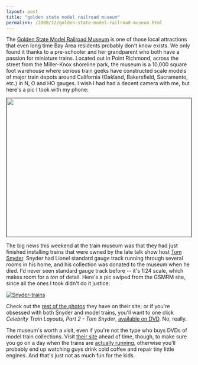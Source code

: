 ```yaml
---
layout: post
title: "golden state model railroad museum"
permalink: /2008/12/golden-state-model-railroad-museum.html
---
```


<p>The <a href="http://www.gsmrm.org/index.shtml">Golden State Model Railroad Museum</a> is one of those local attractions that even long time Bay Area residents probably don't know exists.  We only found it thanks to a pre-schooler and her grandparent who both have a passion for miniature trains.  Located out in Point Richmond, across the street from  the Miller-Knox shoreline park, the museum is a 10,000 square foot warehouse where serious train geeks have constructed scale models of major train depots around California (Oakland, Bakersfield, Sacramento, etc.) in N, O and HO gauges.  I wish I had had a decent camera with me, but here's a pic I took with my phone:</p>

<p><a href="http://www.flickr.com/photos/msippey/sets/72157610894408805/"><img src="http://farm4.static.flickr.com/3170/3095043271_76ae270da2.jpg" width="500" height="375" border="1" /></a></p>

<p>The big news this weekend at the train museum was that they had just finished installing trains that were owned by the late talk show host <a href="http://en.wikipedia.org/wiki/Tom_Snyder">Tom Snyder</a>.  Snyder had Lionel standard gauge track running through several rooms in his home, and his collection was donated to the museum when he died.  I'd never seen standard gauge track before -- it's 1:24 scale, which makes room for a <em>ton</em> of detail.  Here's a pic swiped from the GSMRM site, since all the ones I took didn't do it justice:</p>

<p><a href="http://www.gsmrm.org/tom_snyder/"><img class="at-xid-6a00d8341c4f5f53ef0105365335b2970c" alt="Snyder-trains" src="http://sippey.typepad.com/.a/6a00d8341c4f5f53ef0105365335b2970c-500wi" /></a></p>

<p>Check out the <a href="http://www.gsmrm.org/tom_snyder/">rest of the photos</a> they have on their site; or if you're obsessed with both Snyder and model trains, you'll want to one click <em>Celebrity Train Layouts, Part 2 - Tom Snyder</em>, <a href="http://www.amazon.com/Celebrity-Train-Layouts-Part-Snyder/dp/B0000EI2MB">available on DVD</a>.  No, really.</p>

<p>The museum's worth a visit, even if you're not the type who buys DVDs of model train collections.  Visit <a href="http://www.gsmrm.org/index.shtml">their site</a> ahead of time, though, to make sure you go on a day when the trains are <a href="http://www.boingboing.net/2008/11/30/trains-on-the-brain.html">actually running</a>, otherwise you'll probably end up watching guys drink cold coffee and repair tiny little engines. And that's just not as much fun for the kids.</p>



